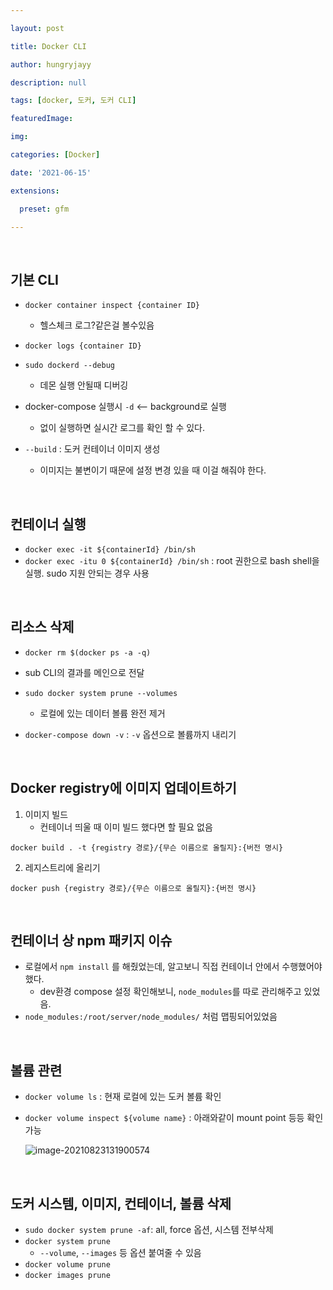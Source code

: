 ```yaml
---

layout: post

title: Docker CLI

author: hungryjayy

description: null

tags: [docker, 도커, 도커 CLI]

featuredImage: 

img: 

categories: [Docker]

date: '2021-06-15'

extensions:

  preset: gfm

---
```


<br>

## 기본 CLI

* `docker container inspect {container ID}`
  * 헬스체크 로그?같은걸 볼수있음

* `docker logs {container ID}`

* `sudo dockerd --debug`
  * 데몬 실행 안될때 디버깅

* docker-compose 실행시 `-d` <-- background로 실행
  * 없이 실행하면 실시간 로그를 확인 할 수 있다.

* `--build` : 도커 컨테이너 이미지 생성
  * 이미지는 불변이기 때문에 설정 변경 있을 때 이걸 해줘야 한다.

<br>

## 컨테이너 실행

* `docker exec -it ${containerId} /bin/sh` 
* `docker exec -itu 0 ${containerId} /bin/sh` : root 권한으로 bash shell을 실행. sudo 지원 안되는 경우 사용

<br>

## 리소스 삭제

*  `docker rm $(docker ps -a -q)`
  * sub CLI의 결과를 메인으로 전달

* `sudo docker system prune --volumes`
  * 로컬에 있는 데이터 볼륨 완전 제거

* `docker-compose down -v` : `-v` 옵션으로 볼륨까지 내리기

<br>

## Docker registry에 이미지 업데이트하기

1. 이미지 빌드
   * 컨테이너 띄울 때 이미 빌드 했다면 할 필요 없음

```
docker build . -t {registry 경로}/{무슨 이름으로 올릴지}:{버전 명시}
```

2. 레지스트리에 올리기

```
docker push {registry 경로}/{무슨 이름으로 올릴지}:{버전 명시}
```

<br>

## 컨테이너 상 npm 패키지 이슈

* 로컬에서 `npm install` 를 해줬었는데, 알고보니 직접 컨테이너 안에서 수행했어야 했다.
  * dev환경 compose 설정 확인해보니, `node_modules`를 따로 관리해주고 있었음.
* `node_modules:/root/server/node_modules/` 처럼 맵핑되어있었음

<br>

## 볼륨 관련

* `docker volume ls` : 현재 로컬에 있는 도커 볼륨 확인

* `docker volume inspect ${volume name}` : 아래와같이 mount point 등등 확인 가능

  ![image-20210823131900574](https://hungryjayy.github.io/assets/img/Docker/inspect.png)

<br>

## 도커 시스템, 이미지, 컨테이너, 볼륨 삭제

* `sudo docker system prune -af`: all, force 옵션, 시스템 전부삭제
* `docker system prune`
  * `--volume`, `--images` 등 옵션 붙여줄 수 있음
* `docker volume prune`
* `docker images prune`
